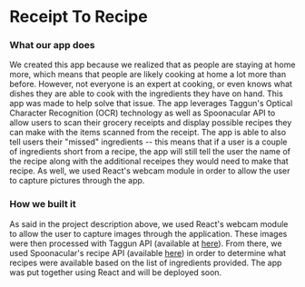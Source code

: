 # Receipt To Recipe

### What our app does
We created this app because we realized that as people are staying at home more, which means that people are likely cooking at home a lot more than before. However, not everyone is an expert at cooking, or even knows what dishes they are able to cook with the ingredients they have on hand. This app was made to help solve that issue. The app leverages Taggun's Optical Character Recognition (OCR) technology as well as Spoonacular API to allow users to scan their grocery receipts and display possible recipes they can make with the items scanned from the receipt. The app is able to also tell users their "missed" ingredients -- this means that if a user is a couple of ingredients short from a recipe, the app will still tell the user the name of the recipe along with the additional receipes they would need to make that recipe. As well, we used React's webcam module in order to allow the user to capture pictures through the app.

### How we built it
As said in the project description above, we used React's webcam module to allow the user to capture images through the application. These images were then processed with Taggun API (available at [here](https://api.taggun.io/)). From there, we used Spoonacular's recipe API (available [here](https://spoonacular.com/food-api)) in order to determine what recipes were available based on the list of ingredients provided. The app was put together using React and will be deployed soon.


